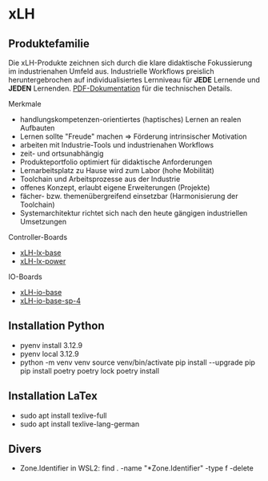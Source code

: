 # xLH
## Produktefamilie
Die xLH-Produkte zeichnen sich durch die klare didaktische Fokussierung im industrienahen Umfeld aus.
Industrielle Workflows preislich heruntergebrochen auf individualisiertes Lernniveau für **JEDE** Lernende und **JEDEN** Lernenden.
[PDF-Dokumentation](docs/latex/pdf/) für die technischen Details.

Merkmale
- handlungskompetenzen-orientiertes (haptisches) Lernen an realen Aufbauten 
- Lernen sollte "Freude" machen => Förderung intrinsischer Motivation 
- arbeiten mit Industrie-Tools und industrienahen Workflows 
- zeit- und ortsunabhängig 
- Produkteportfolio optimiert für didaktische Anforderungen 
- Lernarbeitsplatz zu Hause wird zum Labor (hohe Mobilität)
- Toolchain und Arbeitsprozesse aus der Industrie 
- offenes Konzept, erlaubt eigene Erweiterungen (Projekte)
- fächer- bzw. themenübergreifend einsetzbar (Harmonisierung der Toolchain)
- Systemarchitektur richtet sich nach den heute gängigen industriellen Umsetzungen

Controller-Boards
- [xLH-lx-base](docs/latex/pdf/xLH-lx-base.pdf)
- [xLH-lx-power](docs/latex/pdf/xLH-lx-power.pdf)

IO-Boards
- [xLH-io-base](docs/latex/pdf/xLH-io-base.pdf)
- [xLH-io-base-sp-4](docs/latex/pdf/xLH-io-base-sp-4.pdf)

## Installation Python
- pyenv install 3.12.9
- pyenv local 3.12.9
- python -m venv venv
source venv/bin/activate
pip install --upgrade pip
pip install poetry
poetry lock
poetry install

## Installation LaTex
- sudo apt install texlive-full
- sudo apt install texlive-lang-german

## Divers
- Zone.Identifier in WSL2: find . -name "*Zone.Identifier" -type f -delete